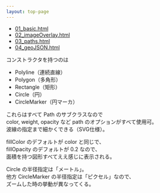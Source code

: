 ```yaml
---
layout: top-page
---
```

* [01_basic.html](01_basic.html)
* [02_imageOverlay.html](02_imageOverlay.html)
* [03_paths.html](03_paths.html)
* [04_geoJSON.html](04_geoJSON.html)

コンストラクタを持つのは

* Polyline（連続直線）
* Polygon（多角形）
* Rectangle（矩形）
* Circle（円）
* CircleMarker（円マーカ）

これらはすべて Path のサブクラスなので  
color, weight, opacity など path のオプションがすべて使用可。  
波線の指定まで細かくできる（SVG仕様）。

fillColor のデフォルトが color と同じで、  
fillOpacity のデフォルトが 0.2 なので、  
面積を持つ図形すべてええ感じに表示される。

Circle の半径指定は「メートル」。  
他方 CircleMarker の半径指定は「ピクセル」なので、  
ズームした時の挙動が異なってくる。


